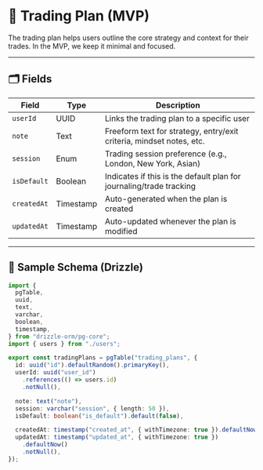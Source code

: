 # 🧭 Trading Plan (MVP)

The trading plan helps users outline the core strategy and context for their trades. In the MVP, we keep it minimal and focused.

---

## 🗂️ Fields

| Field       | Type      | Description                                                          |
| ----------- | --------- | -------------------------------------------------------------------- |
| `userId`    | UUID      | Links the trading plan to a specific user                            |
| `note`      | Text      | Freeform text for strategy, entry/exit criteria, mindset notes, etc. |
| `session`   | Enum      | Trading session preference (e.g., London, New York, Asian)           |
| `isDefault` | Boolean   | Indicates if this is the default plan for journaling/trade tracking  |
| `createdAt` | Timestamp | Auto-generated when the plan is created                              |
| `updatedAt` | Timestamp | Auto-updated whenever the plan is modified                           |

---

## 🔧 Sample Schema (Drizzle)

```ts
import {
  pgTable,
  uuid,
  text,
  varchar,
  boolean,
  timestamp,
} from "drizzle-orm/pg-core";
import { users } from "./users";

export const tradingPlans = pgTable("trading_plans", {
  id: uuid("id").defaultRandom().primaryKey(),
  userId: uuid("user_id")
    .references(() => users.id)
    .notNull(),

  note: text("note"),
  session: varchar("session", { length: 50 }),
  isDefault: boolean("is_default").default(false),

  createdAt: timestamp("created_at", { withTimezone: true }).defaultNow(),
  updatedAt: timestamp("updated_at", { withTimezone: true })
    .defaultNow()
    .notNull(),
});
```

<!-- {
  "accountId": "abc123",
  "plannedEntryPrice": 1.2345,
  "plannedStopLoss": 1.2000,
  "plannedTakeProfit": 1.3000,
  "size": 1000,
  "setupType": "Breakout",
  "timeframe": "H1",
  "notes": "My plan for this trade",
  "tags": ["trend", "breakout"],
  "targets": [
    {
      "label": "TP1",
      "executedPrice": 1.2500,
      "riskReward": 2,
      "exitSize": 500,
      "moveStopTo": 1.2200
    }
  ],
  "executionStyle": "BUY_LIMIT"
} -->

